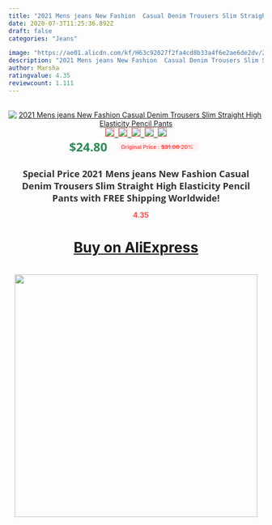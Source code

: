 ```yaml
---
title: "2021 Mens jeans New Fashion  Casual Denim Trousers Slim Straight High Elasticity  Pencil Pants"
date: 2020-07-3T11:25:36.892Z
draft: false
categories: "Jeans"

image: "https://ae01.alicdn.com/kf/H63c92027f2fa4cd8b33a4f6e2ae6de2dv/2021-Mens-jeans-New-Fashion-Casual-Denim-Trousers-Slim-Straight-High-Elasticity-Pencil-Pants.jpg"
description: "2021 Mens jeans New Fashion  Casual Denim Trousers Slim Straight High Elasticity  Pencil Pants"
author: Marsha
ratingvalue: 4.35
reviewcount: 1.111
---
```

<br>
<div style="text-align: center;">
<a href="https://s.click.aliexpress.com/e/_9i32F7" target="_blank" rel="nofollow noopener noreferrer"><img alt="2021 Mens jeans New Fashion  Casual Denim Trousers Slim Straight High Elasticity  Pencil Pants" class="magnifier-image" src="https://ae01.alicdn.com/kf/H63c92027f2fa4cd8b33a4f6e2ae6de2dv/2021-Mens-jeans-New-Fashion-Casual-Denim-Trousers-Slim-Straight-High-Elasticity-Pencil-Pants.jpg_640x640.jpg">
<br>
<img style="border:1px solid salmon" src="https://ae01.alicdn.com/kf/H63c92027f2fa4cd8b33a4f6e2ae6de2dv/2021-Mens-jeans-New-Fashion-Casual-Denim-Trousers-Slim-Straight-High-Elasticity-Pencil-Pants.jpg_120x120.jpg">&nbsp;&nbsp;<img style="border:1px solid salmon" src="https://ae01.alicdn.com/kf/H2b26d4b1e4c244b48d603985dd20761fm/2021-Mens-jeans-New-Fashion-Casual-Denim-Trousers-Slim-Straight-High-Elasticity-Pencil-Pants.jpg_120x120.jpg">&nbsp;&nbsp;<img style="border:1px solid salmon" src="https://ae01.alicdn.com/kf/H7b1376ce90e244e2a62d5276cfe123a7l/2021-Mens-jeans-New-Fashion-Casual-Denim-Trousers-Slim-Straight-High-Elasticity-Pencil-Pants.jpg_120x120.jpg">&nbsp;&nbsp;<img style="border:1px solid salmon" src="https://ae01.alicdn.com/kf/H14d581ee6adb45ada3f6f512f2fd433ad/2021-Mens-jeans-New-Fashion-Casual-Denim-Trousers-Slim-Straight-High-Elasticity-Pencil-Pants.jpg_120x120.jpg">&nbsp;&nbsp;<img style="border:1px solid salmon" src="https://ae01.alicdn.com/kf/H8ee5d09996684ea48924ee31bd0fbf24X/2021-Mens-jeans-New-Fashion-Casual-Denim-Trousers-Slim-Straight-High-Elasticity-Pencil-Pants.jpg_120x120.jpg"></a></div><br0>
<div style="text-align: center;"><span style="background-color: white; border: 0px; box-sizing: border-box; color: seagreen; display: inline-block; font-family: &quot;open sans&quot; , &quot;arial&quot; , &quot;helvetica&quot; , sans-serif , &quot;heiti&quot;; font-size: 24px; font-stretch: inherit; font-weight: 700; line-height: inherit; margin: 0px 10px 0px 0px; padding: 0px; vertical-align: middle;">$24.80 </span>
<span style="background: rgb(255 , 241 , 241); border-radius: 3px; border: 0px; box-sizing: border-box; color: #ff4747; display: inline-block; font-family: inherit; font-size: 12px; font-stretch: inherit; font-style: inherit; font-variant: inherit; font-weight: 600; line-height: inherit; margin: 0px; padding: 2px 5px; transform: scale(0.9); vertical-align: middle;">Original Price : <b style="text-decoration: line-through;">$31.00 </b> 20%&nbsp;&nbsp;</span></div>
<h1 style="color: #333333; display: inline-block; font-family: &quot;open sans&quot; , &quot;arial&quot; , &quot;helvetica&quot; , sans-serif , &quot;heiti&quot;; font-size: 18px; font-stretch: inherit; font-weight: 700; text-align: center;">Special Price 2021 Mens jeans New Fashion  Casual Denim Trousers Slim Straight High Elasticity  Pencil Pants with FREE Shipping Worldwide!</h1>
<div style="color: #ff4747; text-align: center;">
<img src="https://4.bp.blogspot.com/-M0ZcTcb-5uY/XleCXlxnR4I/AAAAAAAAAEc/OrjgMkXV1oMQFaCRZj5HQwOCBcu3w1FegCPcBGAYYCw/s1600/star.png" style="height: 15px;">&nbsp;<b>4.35</b></div>
<div class="button_cont" align="center"><a class="buynow_a" href="https://s.click.aliexpress.com/e/_9i32F7" target="_blank" rel="nofollow noopener noreferrer"><H1>Buy on AliExpress</H1></a></div><br>
<div class="separator" style="clear: both; text-align: center;">
<img src="https://lh3.googleusercontent.com/-pTy5HemUv9M/XlePHvY0dAI/AAAAAAAAAE4/0nX5iRUoIWY8eMW9Dpxeirr157OZliDIgCLcBGAsYHQ/s1600/badge.gif" width="480">
</div>
